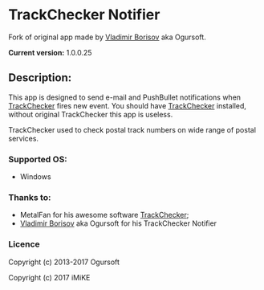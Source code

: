 # TrackСhecker Notifier
Fork of original app made by [Vladimir Borisov](https://vk.com/ogursoft) aka Ogursoft.

__Current version:__ 1.0.0.25

## Description:
This app is designed to send e-mail and PushBullet notifications when [TrackChecker](http://new.trackchecker.ru/) fires new event. You should have [TrackChecker](http://new.trackchecker.ru/) installed, without original TrackChecker this app is useless.

TrackChecker used to check postal track numbers on wide range of postal services.

### Supported OS:
 - Windows

### Thanks to:
 - MetalFan for his awesome software [TrackChecker](http://new.trackchecker.ru/);
 - [Vladimir Borisov](https://vk.com/ogursoft) aka Ogursoft for his TrackChecker Notifier

### Licence
Copyright (c) 2013-2017 Ogursoft

Copyright (c) 2017 iMiKE

